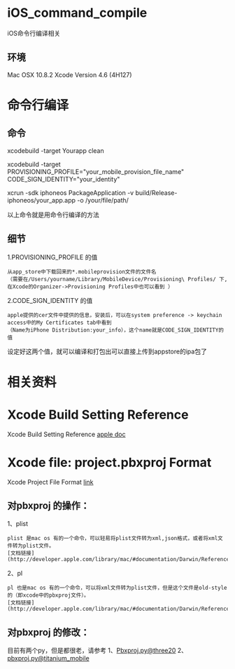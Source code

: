 iOS_command_compile
===================

iOS命令行编译相关

环境
----
Mac OSX 10.8.2
Xcode Version 4.6 (4H127)

命令行编译
=============

命令
----

xcodebuild -target Yourapp clean

xcodebuild -target PROVISIONING_PROFILE="your_mobile_provision_file_name" CODE_SIGN_IDENTITY="your_identity"

xcrun -sdk iphoneos PackageApplication -v build/Release-iphoneos/your_app.app -o /your/file/path/

以上命令就是用命令行编译的方法

细节
----

1.PROVISIONING_PROFILE 的值

    从app_store中下载回来的*.mobileprovision文件的文件名
    （需要在/Users/yourname/Library/MobileDevice/Provisioning\ Profiles/ 下,在Xcode的Organizer->Provisioning Profiles中也可以看到 ）

2.CODE_SIGN_IDENTITY 的值

    apple提供的cer文件中提供的信息，安装后，可以在system preference -> keychain access中的My Certificates tab中看到
    （Name为iPhone Distribution:your_info），这个name就是CODE_SIGN_IDENTITY的值

设定好这两个值，就可以编译和打包出可以直接上传到appstore的ipa包了


相关资料
========

Xcode Build Setting Reference
=============================

Xcode Build Setting Reference [apple doc](http://developer.apple.com/library/mac/#documentation/DeveloperTools/Reference/XcodeBuildSettingRef/1-Build_Setting_Reference/build_setting_ref.html)


Xcode file: project.pbxproj Format
==================================

Xcode Project File Format [link](http://www.monobjc.net/index.php?page=xcode-project-file-format#PBXSourcesBuildPhase)

对pbxproj 的操作：
-----------------
1、plist

    plist 是mac os 有的一个命令，可以轻易将plist文件转为xml,json格式，或者将xml文件转为plist文件。
    [文档链接](http://developer.apple.com/library/mac/#documentation/Darwin/Reference/ManPages/man1/plutil.1.html)
    
2、pl

    pl 也是mac os 有的一个命令，可以将xml文件转为plist文件，但是这个文件是old-style的（即xcode中的pbxproj文件）。
    [文档链接](http://developer.apple.com/library/mac/#documentation/Darwin/Reference/ManPages/man1/pl.1.html)

对pbxproj 的修改：
-----------------
目前有两个py，但是都很老，请参考
1、[Pbxproj.py@three20](https://github.com/facebook/three20/blob/master/src/scripts/Pbxproj.py)
2、[pbxproj.py@titanium_mobile](https://github.com/appcelerator/titanium_mobile/blob/master/support/iphone/pbxproj.py)






